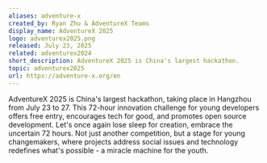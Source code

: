 ```yaml
---
aliases: adventure-x
created_by: Ryan Zhu & AdventureX Teams
display_name: AdventureX 2025
logo: adventurex2025.png
released: July 23, 2025
related: adventurex2024
short_description: AdventureX 2025 is China's largest hackathon.
topic: adventurex2025
url: https://adventure-x.org/en
---
```

AdventureX 2025 is China's largest hackathon, taking place in Hangzhou from July 23 to 27. This 72-hour innovation challenge for young developers offers free entry, encourages tech for good, and promotes open source development. Let's once again lose sleep for creation, embrace the uncertain 72 hours. Not just another competition, but a stage for young changemakers, where projects address social issues and technology redefines what's possible - a miracle machine for the youth.